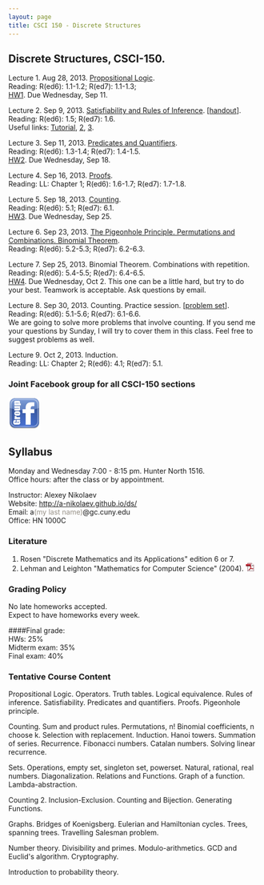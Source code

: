 ```yaml
---
layout: page
title: CSCI 150 - Discrete Structures
---
```


## Discrete Structures, CSCI-150.

Lecture 1. Aug 28, 2013. [Propositional Logic](/ds/docs/lec1.pdf).   
Reading: R(ed6): 1.1-1.2; R(ed7): 1.1-1.3;  
[HW1](/ds/docs/hw1.pdf). Due Wednesday, Sep 11.

Lecture 2. Sep 9, 2013. [Satisfiability and Rules of Inference](/ds/docs/lec2.pdf). [[handout](/ds/docs/cc1.pdf)].  
Reading: R(ed6): 1.5; R(ed7): 1.6.  
Useful links:
[Tutorial](http://www.cs.colostate.edu/~cs122/tut_3.php),
[2](http://www.millersville.edu/~bikenaga/math-proof/rules-of-inference/rules-of-inference.html),
[3](http://cs.gmu.edu/~henryh/330/Trans-pdf/3.pdf).


Lecture 3. Sep 11, 2013. [Predicates and Quantifiers](/ds/docs/lec3.pdf).   
Reading: R(ed6): 1.3-1.4; R(ed7): 1.4-1.5.   
[HW2](/ds/docs/hw2.pdf). Due Wednesday, Sep 18.

Lecture 4. Sep 16, 2013. [Proofs](/ds/docs/lec4.pdf).  
Reading: LL: Chapter 1; R(ed6): 1.6-1.7; R(ed7): 1.7-1.8.

Lecture 5. Sep 18, 2013. [Counting](/ds/docs/lec5.pdf).  
Reading: R(ed6): 5.1; R(ed7): 6.1.  
[HW3](/ds/docs/hw3.pdf). Due Wednesday, Sep 25.

Lecture 6. Sep 23, 2013. [The Pigeonhole Principle. Permutations and Combinations. Binomial Theorem](/ds/docs/lec6.pdf).  
Reading: R(ed6): 5.2-5.3; R(ed7): 6.2-6.3.

Lecture 7. Sep 25, 2013. Binomial Theorem. Combinations with repetition.   
Reading: R(ed6): 5.4-5.5; R(ed7): 6.4-6.5.  
[HW4](/ds/docs/hw4.pdf). Due Wednesday, Oct 2. This one can be a little hard, but try to do your best. 
Teamwork is acceptable. Ask questions by email.

Lecture 8. Sep 30, 2013. Counting. Practice session. [[problem set](/ds/docs/cc3.pdf)].  
Reading: R(ed6): 5.1-5.6; R(ed7): 6.1-6.6.   
We are going to solve more problems that involve counting.
If you send me your questions by Sunday, I will try to cover them in this class.
Feel free to suggest problems as well. 

Lecture 9. Oct 2, 2013. Induction.  
Reading: LL: Chapter 2; R(ed6): 4.1; R(ed7): 5.1.

### Joint Facebook group for all CSCI-150 sections
[![fb][fbimg]](https://www.facebook.com/groups/226900480808188/)

## Syllabus

Monday and Wednesday 7:00 - 8:15 pm. Hunter North 1516.  
Office hours: after the class or by appointment.

Instructor: Alexey Nikolaev  
Website: <http://a-nikolaev.github.io/ds/>  
Email: a<span style="color:#969086;">(my last name)</span>@gc.cuny.edu  
Office: HN 1000C  

### Literature
1. Rosen "Discrete Mathematics and its Applications" edition 6 or 7.
2. Lehman and Leighton "Mathematics for Computer Science" (2004).
[![pdf][pdfimg]](/docs/mit-mathcs.pdf)

### Grading Policy
No late homeworks accepted.  
Expect to have homeworks every week.

####Final grade:    
  HWs: 25%  
  Midterm exam: 35%  
  Final exam: 40%  

### Tentative Course Content
Propositional Logic. Operators. Truth tables. Logical equivalence.
Rules of inference. Satisfiability.
Predicates and quantifiers.
Proofs. Pigeonhole principle.
 
Counting. Sum and product rules.
Permutations, n! Binomial coefficients, n choose k. Selection with replacement.
Induction. Hanoi towers. Summation of series.
Recurrence. Fibonacci numbers. Catalan numbers. Solving linear recurrence.
 
Sets. Operations, empty set, singleton set, powerset.
Natural, rational, real numbers.
Diagonalization. Relations and Functions.
Graph of a function. Lambda-abstraction.
 
Counting 2. Inclusion-Exclusion.
Counting and Bijection. Generating Functions.
 
Graphs. Bridges of Koenigsberg. Eulerian and Hamiltonian cycles.
Trees, spanning trees. Travelling Salesman problem.
 
Number theory. Divisibility and primes. Modulo-arithmetics. GCD and Euclid's algorithm.
Cryptography.

Introduction to probability theory.

[pdfimg]: /img/pdf1.png
[fbimg]: /img/fb.png
